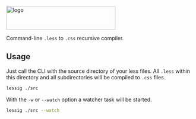 <img alt="logo" src="https://cdn.rawgit.com/bitionaire/lessig/master/lessig.png" width="294" height="64" />

Command-line `.less` to `.css` recursive compiler.

## Usage

Just call the CLI with the source directory of your less files. All `.less`
within this directory and all subdirectories will be compiled to `.css` files.

```bash
lessig ./src
```

With the `-w` or `--watch` option a watcher task will be started.

```bash
lessig ./src --watch
```